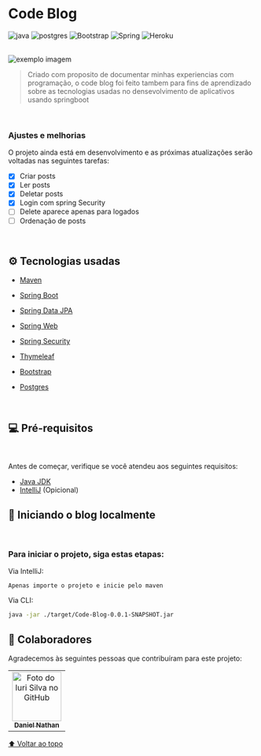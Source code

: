 # Code Blog

![java](https://img.shields.io/badge/Java-ED8B00?style=for-the-badge&logo=java&logoColor=white)
![postgres](https://img.shields.io/badge/PostgreSQL-316192?style=for-the-badge&logo=postgresql&logoColor=white)
![Bootstrap](https://img.shields.io/badge/Bootstrap-563D7C?style=for-the-badge&logo=bootstrap&logoColor=white)
![Spring](https://img.shields.io/badge/Spring-6DB33F?style=for-the-badge&logo=spring&logoColor=white)
![Heroku](https://img.shields.io/badge/Heroku-430098?style=for-the-badge&logo=heroku&logoColor=white)

<br>

<img src="https://i.ibb.co/ByvmG4B/Captura-de-tela-de-2021-10-14-10-05-30.jpg" alt="exemplo imagem">

> Criado com proposito de documentar minhas experiencias com programação, o code blog foi feito tambem para fins de aprendizado sobre as tecnologias usadas no densevolvimento de aplicativos usando springboot

<br>

### Ajustes e melhorias

O projeto ainda está em desenvolvimento e as próximas atualizações serão voltadas nas seguintes tarefas:

- [x] Criar posts
- [x] Ler posts
- [x] Deletar posts
- [x] Login com spring Security
- [ ] Delete aparece apenas para logados
- [ ] Ordenação de posts

<br>

## ⚙️ Tecnologias usadas

- [ Maven](https://maven.apache.org/guides/index.html)
- [Spring Boot](https://docs.spring.io/spring-boot/docs/2.5.5/)
- [Spring Data JPA](https://docs.spring.io/spring-boot/docs/2.5.5/reference/htmlsingle/#boot-features-jpa-and-spring-data)
- [Spring Web](https://docs.spring.io/spring-boot/docs/2.5.5/reference/htmlsingle/#boot-features-developing-web-applications)
- [Spring Security](https://docs.spring.io/spring-boot/docs/2.5.5/reference/htmlsingle/#boot-features-security)
- [Thymeleaf](https://docs.spring.io/spring-boot/docs/2.5.5/reference/htmlsingle/#boot-features-spring-mvc-template-engines)
- [Bootstrap](https://getbootstrap.com/docs/5.1/getting-started/introduction/)

- [Postgres](https://www.postgresql.org/docs/)

<br>

## 💻 Pré-requisitos

<br>

Antes de começar, verifique se você atendeu aos seguintes requisitos:

- [Java JDK](https://www.oracle.com/java/technologies/downloads/)
- [IntelliJ](https://www.jetbrains.com/pt-br/idea/download/#section=linux) (Opicional)

## 🚀 Iniciando o blog localmente

<br>

### Para iniciar o projeto, siga estas etapas:

Via IntelliJ:

```
Apenas importe o projeto e inicie pelo maven
```

Via CLI:

```sh
java -jar ./target/Code-Blog-0.0.1-SNAPSHOT.jar
```

## 🤝 Colaboradores

Agradecemos às seguintes pessoas que contribuíram para este projeto:

<table>
  <tr>
    <td align="center">
      <a href="github.com/danielnatham">
        <img src="https://avatars.githubusercontent.com/u/68167359?v=4" width="100px;" alt="Foto do Iuri Silva no GitHub"/><br>
        <sub>
          <b>Daniel Nathan</b>
        </sub>
      </a>
    </td>

  </tr>
</table>

[⬆ Voltar ao topo](#nome-do-projeto)<br>
